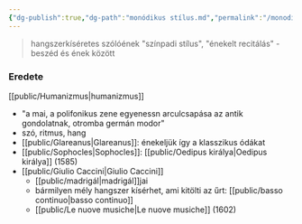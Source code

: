 ```yaml
---
{"dg-publish":true,"dg-path":"monódikus stílus.md","permalink":"/monodikus-stilus/"}
---
```


> hangszerkíséretes szólóének
> "színpadi stílus", "énekelt recitálás" - beszéd és ének között

### Eredete
[[public/Humanizmus\|humanizmus]]
- "a mai, a polifonikus zene egyenessn arculcsapása az antik gondolatnak, otromba germán modor"
- szó, ritmus, hang
- [[public/Glareanus\|Glareanus]]: énekeljük így a klasszikus ódákat
- [[public/Sophocles\|Sophocles]]: [[public/Oedipus királya\|Oedipus királya]] (1585)
- [[public/Giulio Caccini\|Giulio Caccini]]
	- [[public/madrigál\|madrigál]]jai
	- bármilyen mély hangszer kísérhet, ami kitölti az űrt: [[public/basso continuo\|basso continuo]]
	- [[public/Le nuove musiche\|Le nuove musiche]] (1602)